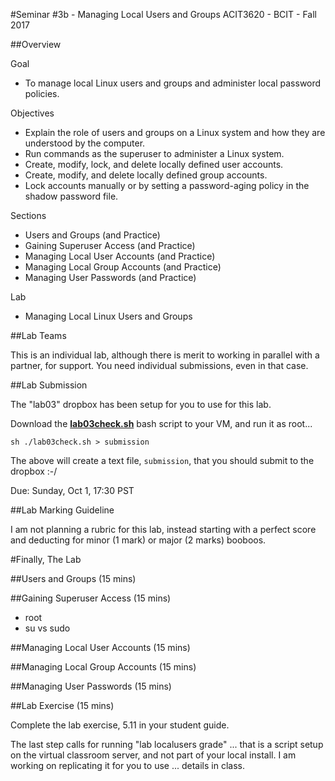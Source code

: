 #Seminar #3b - Managing Local Users and Groups
ACIT3620 - BCIT - Fall 2017

##Overview

Goal 
- To manage local Linux users and groups and administer local password policies.

Objectives 
- Explain the role of users and groups on a Linux system and
            how they are understood by the computer.
- Run commands as the superuser to administer a Linux
system.
- Create, modify, lock, and delete locally defined user
accounts.
- Create, modify, and delete locally defined group accounts.
- Lock accounts manually or by setting a password-aging
policy in the shadow password file.

Sections
- Users and Groups (and Practice)
- Gaining Superuser Access (and Practice)
- Managing Local User Accounts (and Practice)
- Managing Local Group Accounts (and Practice)
- Managing User Passwords (and Practice)

Lab
- Managing Local Linux Users and Groups


##Lab Teams

This is an individual lab, although there is merit to working in parallel with a 
partner, for support. You need individual submissions, even in that case.

##Lab Submission

The "lab03" dropbox has been setup for you to use for this lab.

Download the **[lab03check.sh](/download/lab03check.sh)** bash script to your VM, and run it as root...

    sh ./lab03check.sh > submission

The above will create a text file, `submission`, that you should submit
to the dropbox :-/

Due: Sunday, Oct 1, 17:30 PST

##Lab Marking Guideline

I am not planning a rubric for this lab, instead starting with a perfect score
and deducting for minor (1 mark) or major (2 marks) booboos.

#Finally, The Lab


##Users and Groups (15 mins)

##Gaining Superuser Access (15 mins)

- root
- su vs sudo

##Managing Local User Accounts (15 mins)

##Managing Local Group Accounts (15 mins)

##Managing User Passwords (15 mins)

##Lab Exercise (15 mins)

Complete the lab exercise, 5.11 in your student guide.

The last step calls for running "lab localusers grade" ...
that is a script setup on the virtual classroom server,
and not part of your local install.
I am working on replicating it for you to use ...
details in class.
